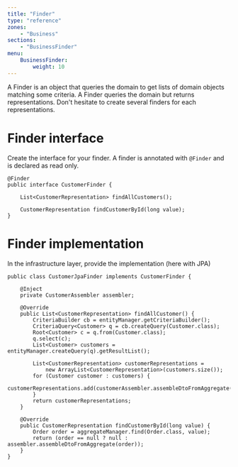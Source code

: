 ```yaml
---
title: "Finder"
type: "reference"
zones:
    - "Business"
sections:
    - "BusinessFinder"
menu:
    BusinessFinder:
        weight: 10
---
```


A Finder is an object that queries the domain to get lists of domain objects matching some criteria. A Finder queries 
the domain but returns representations. Don't hesitate to create several finders for each representations.

# Finder interface

Create the interface for your finder. A finder is annotated with `@Finder` and is declared as read only.

```
@Finder
public interface CustomerFinder {

	List<CustomerRepresentation> findAllCustomers();

	CustomerRepresentation findCustomerById(long value);
}
```

# Finder implementation

In the infrastructure layer, provide the implementation (here with JPA)

```
public class CustomerJpaFinder implements CustomerFinder {

	@Inject
	private CustomerAssembler assembler;

	@Override
	public List<CustomerRepresentation> findAllCustomer() {
	    CriteriaBuilder cb = entityManager.getCriteriaBuilder();
        CriteriaQuery<Customer> q = cb.createQuery(Customer.class);
        Root<Customer> c = q.from(Customer.class);
        q.select(c);
        List<Customer> customers = entityManager.createQuery(q).getResultList();
        
        List<CustomerRepresentation> customerRepresentations = 
            new ArrayList<CustomerRepresentation>(customers.size());
        for (Customer customer : customers) {
            customerRepresentations.add(customerAssembler.assembleDtoFromAggregate(customer));
        }
        return customerRepresentations;
	}

	@Override
	public CustomerRepresentation findCustomerById(long value) {
		Order order = aggregateManager.find(Order.class, value);
		return (order == null ? null : assembler.assembleDtoFromAggregate(order));
	}
}
```